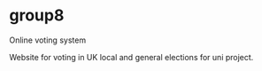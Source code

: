 # group8
Online voting system

Website for voting in UK local and general elections for uni project.
